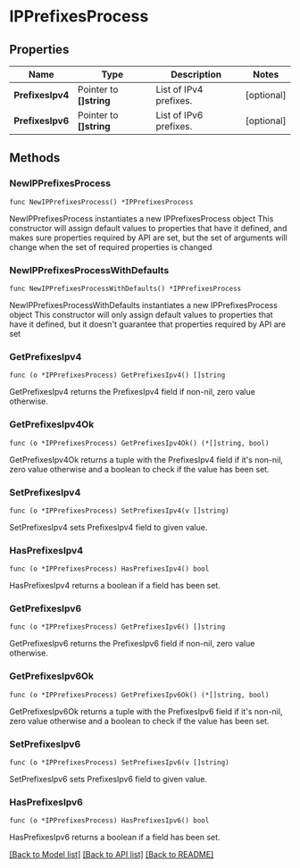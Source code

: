 # IPPrefixesProcess

## Properties

Name | Type | Description | Notes
---- | ---- | ----------- | ------
**PrefixesIpv4** | Pointer to **[]string** | List of IPv4 prefixes. | [optional] 
**PrefixesIpv6** | Pointer to **[]string** | List of IPv6 prefixes. | [optional] 

## Methods

### NewIPPrefixesProcess

`func NewIPPrefixesProcess() *IPPrefixesProcess`

NewIPPrefixesProcess instantiates a new IPPrefixesProcess object
This constructor will assign default values to properties that have it defined,
and makes sure properties required by API are set, but the set of arguments
will change when the set of required properties is changed

### NewIPPrefixesProcessWithDefaults

`func NewIPPrefixesProcessWithDefaults() *IPPrefixesProcess`

NewIPPrefixesProcessWithDefaults instantiates a new IPPrefixesProcess object
This constructor will only assign default values to properties that have it defined,
but it doesn't guarantee that properties required by API are set

### GetPrefixesIpv4

`func (o *IPPrefixesProcess) GetPrefixesIpv4() []string`

GetPrefixesIpv4 returns the PrefixesIpv4 field if non-nil, zero value otherwise.

### GetPrefixesIpv4Ok

`func (o *IPPrefixesProcess) GetPrefixesIpv4Ok() (*[]string, bool)`

GetPrefixesIpv4Ok returns a tuple with the PrefixesIpv4 field if it's non-nil, zero value otherwise
and a boolean to check if the value has been set.

### SetPrefixesIpv4

`func (o *IPPrefixesProcess) SetPrefixesIpv4(v []string)`

SetPrefixesIpv4 sets PrefixesIpv4 field to given value.

### HasPrefixesIpv4

`func (o *IPPrefixesProcess) HasPrefixesIpv4() bool`

HasPrefixesIpv4 returns a boolean if a field has been set.

### GetPrefixesIpv6

`func (o *IPPrefixesProcess) GetPrefixesIpv6() []string`

GetPrefixesIpv6 returns the PrefixesIpv6 field if non-nil, zero value otherwise.

### GetPrefixesIpv6Ok

`func (o *IPPrefixesProcess) GetPrefixesIpv6Ok() (*[]string, bool)`

GetPrefixesIpv6Ok returns a tuple with the PrefixesIpv6 field if it's non-nil, zero value otherwise
and a boolean to check if the value has been set.

### SetPrefixesIpv6

`func (o *IPPrefixesProcess) SetPrefixesIpv6(v []string)`

SetPrefixesIpv6 sets PrefixesIpv6 field to given value.

### HasPrefixesIpv6

`func (o *IPPrefixesProcess) HasPrefixesIpv6() bool`

HasPrefixesIpv6 returns a boolean if a field has been set.


[[Back to Model list]](../README.md#documentation-for-models) [[Back to API list]](../README.md#documentation-for-api-endpoints) [[Back to README]](../README.md)


